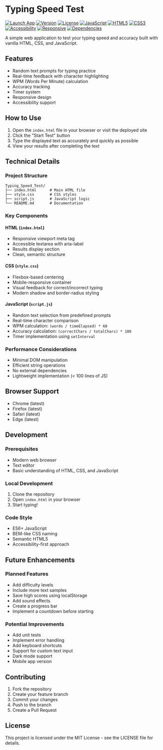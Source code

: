 # Typing Speed Test

[![Launch App](https://img.shields.io/badge/Launch%20App-Live%20Demo-blue?style=for-the-badge)](https://tmhsdigital.github.io/Typing_Speed_Test/)
[![Version](https://img.shields.io/badge/version-1.0.0-green.svg)](https://github.com/tmhsdigital/Typing_Speed_Test/releases)
[![License](https://img.shields.io/badge/license-MIT-blue.svg)](LICENSE)
[![JavaScript](https://img.shields.io/badge/JavaScript-ES6+-yellow.svg)](https://developer.mozilla.org/en-US/docs/Web/JavaScript)
[![HTML5](https://img.shields.io/badge/HTML5-E34F26?logo=html5&logoColor=white)](https://developer.mozilla.org/en-US/docs/Web/HTML)
[![CSS3](https://img.shields.io/badge/CSS3-1572B6?logo=css3&logoColor=white)](https://developer.mozilla.org/en-US/docs/Web/CSS)
[![Accessibility](https://img.shields.io/badge/Accessibility-WCAG%202.1%20AA-green)](https://www.w3.org/WAI/WCAG2AA-Conformance)
[![Responsive](https://img.shields.io/badge/Responsive-Yes-brightgreen)](https://developer.mozilla.org/en-US/docs/Learn/CSS/CSS_layout/Responsive_Design)
[![Dependencies](https://img.shields.io/badge/Dependencies-None-brightgreen)](https://github.com/tmhsdigital/Typing_Speed_Test/blob/main/package.json)

A simple web application to test your typing speed and accuracy built with vanilla HTML, CSS, and JavaScript.

## Features

- Random text prompts for typing practice
- Real-time feedback with character highlighting
- WPM (Words Per Minute) calculation
- Accuracy tracking
- Timer system
- Responsive design
- Accessibility support

## How to Use

1. Open the `index.html` file in your browser or visit the deployed site
2. Click the "Start Test" button
3. Type the displayed text as accurately and quickly as possible
4. View your results after completing the text

## Technical Details

### Project Structure
```
Typing_Speed_Test/
├── index.html      # Main HTML file
├── style.css       # CSS styles
├── script.js       # JavaScript logic
└── README.md       # Documentation
```

### Key Components

#### HTML (`index.html`)
- Responsive viewport meta tag
- Accessible textarea with aria-label
- Results display section
- Clean, semantic structure

#### CSS (`style.css`)
- Flexbox-based centering
- Mobile-responsive container
- Visual feedback for correct/incorrect typing
- Modern shadow and border-radius styling

#### JavaScript (`script.js`)
- Random text selection from predefined prompts
- Real-time character comparison
- WPM calculation: `(words / timeElapsed) * 60`
- Accuracy calculation: `(correctChars / totalChars) * 100`
- Timer implementation using `setInterval`

### Performance Considerations
- Minimal DOM manipulation
- Efficient string operations
- No external dependencies
- Lightweight implementation (< 100 lines of JS)

## Browser Support
- Chrome (latest)
- Firefox (latest)
- Safari (latest)
- Edge (latest)

## Development

### Prerequisites
- Modern web browser
- Text editor
- Basic understanding of HTML, CSS, and JavaScript

### Local Development
1. Clone the repository
2. Open `index.html` in your browser
3. Start typing!

### Code Style
- ES6+ JavaScript
- BEM-like CSS naming
- Semantic HTML5
- Accessibility-first approach

## Future Enhancements

### Planned Features
- Add difficulty levels
- Include more text samples
- Save high scores using localStorage
- Add sound effects
- Create a progress bar
- Implement a countdown before starting

### Potential Improvements
- Add unit tests
- Implement error handling
- Add keyboard shortcuts
- Support for custom text input
- Dark mode support
- Mobile app version

## Contributing
1. Fork the repository
2. Create your feature branch
3. Commit your changes
4. Push to the branch
5. Create a Pull Request

## License
This project is licensed under the MIT License - see the LICENSE file for details.